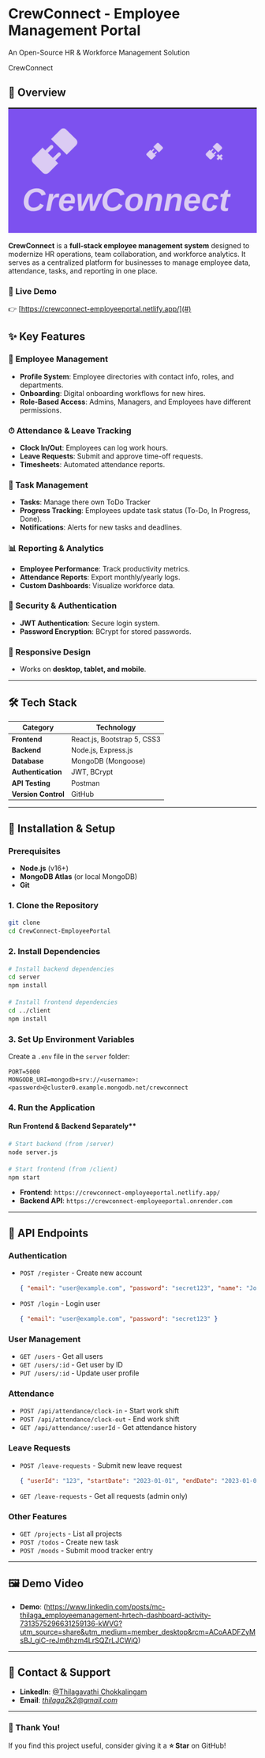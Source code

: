 # CrewConnect - Employee Management Portal  
An Open-Source HR & Workforce Management Solution

CrewConnect

## **📌 Overview**  
![alt text](image.png)

**CrewConnect** is a **full-stack employee management system** designed to modernize HR operations, team collaboration, and workforce analytics. It serves as a centralized platform for businesses to manage employee data, attendance, tasks, and reporting in one place.  

### **🔗 Live Demo**  
👉 [https://crewconnect-employeeportal.netlify.app/](#) 

## **✨ Key Features**  

### **👥 Employee Management**  
- **Profile System**: Employee directories with contact info, roles, and departments.  
- **Onboarding**: Digital onboarding workflows for new hires.  
- **Role-Based Access**: Admins, Managers, and Employees have different permissions.  

### **⏱ Attendance & Leave Tracking**  
- **Clock In/Out**: Employees can log work hours.  
- **Leave Requests**: Submit and approve time-off requests.  
- **Timesheets**: Automated attendance reports.  

### **📌 Task Management**  
- **Tasks**: Manage there own ToDo Tracker 
- **Progress Tracking**: Employees update task status (To-Do, In Progress, Done).  
- **Notifications**: Alerts for new tasks and deadlines.  

### **📊 Reporting & Analytics**  
- **Employee Performance**: Track productivity metrics.  
- **Attendance Reports**: Export monthly/yearly logs.  
- **Custom Dashboards**: Visualize workforce data.  

### **🔐 Security & Authentication**  
- **JWT Authentication**: Secure login system.  
- **Password Encryption**: BCrypt for stored passwords.  

### **📱 Responsive Design**  
- Works on **desktop, tablet, and mobile**.  

---

## **🛠 Tech Stack**  

| **Category**       | **Technology** |  
|--------------------|--------------|  
| **Frontend**       | React.js, Bootstrap 5, CSS3 |  
| **Backend**        | Node.js, Express.js |  
| **Database**       | MongoDB (Mongoose) |  
| **Authentication** | JWT, BCrypt |  
| **API Testing**    | Postman |  
| **Version Control**| GitHub |  

---

## **🚀 Installation & Setup**  

### **Prerequisites**  
- **Node.js** (v16+)  
- **MongoDB Atlas** (or local MongoDB)  
- **Git**  

### **1. Clone the Repository**  
```sh
git clone 
cd CrewConnect-EmployeePortal
```

### **2. Install Dependencies**  

```sh
# Install backend dependencies
cd server
npm install

# Install frontend dependencies
cd ../client
npm install
```

### **3. Set Up Environment Variables**  
Create a `.env` file in the `server` folder:  
```env
PORT=5000
MONGODB_URI=mongodb+srv://<username>:<password>@cluster0.example.mongodb.net/crewconnect
```
### **4. Run the Application**  
#### Run Frontend & Backend Separately**  
```sh
# Start backend (from /server)
node server.js

# Start frontend (from /client)
npm start
```
- **Frontend**: `https://crewconnect-employeeportal.netlify.app/`  
- **Backend API**: `https://crewconnect-employeeportal.onrender.com`  

---
  
## **🔌 API Endpoints**

### **Authentication**
- `POST /register` - Create new account  
  ```json
  { "email": "user@example.com", "password": "secret123", "name": "John Doe" }
  ```
- `POST /login` - Login user  
  ```json
  { "email": "user@example.com", "password": "secret123" }
  ```

### **User Management**
- `GET /users` - Get all users  
- `GET /users/:id` - Get user by ID  
- `PUT /users/:id` - Update user profile  

### **Attendance**
- `POST /api/attendance/clock-in` - Start work shift  
- `POST /api/attendance/clock-out` - End work shift  
- `GET /api/attendance/:userId` - Get attendance history  

### **Leave Requests**
- `POST /leave-requests` - Submit new leave request  
  ```json
  { "userId": "123", "startDate": "2023-01-01", "endDate": "2023-01-05" }
  ```
- `GET /leave-requests` - Get all requests (admin only)  

### **Other Features**
- `GET /projects` - List all projects  
- `POST /todos` - Create new task  
- `POST /moods` - Submit mood tracker entry  

---

## **🖼 Demo Video** 

- **Demo**: (https://www.linkedin.com/posts/mc-thilaga_employeemanagement-hrtech-dashboard-activity-7313575296631259136-kWVG?utm_source=share&utm_medium=member_desktop&rcm=ACoAADFZyMsBJ_giC-reJm6hzm4LrSQZrLJCWiQ)  

---

## **📧 Contact & Support**  
- **LinkedIn**: [@Thilagavathi Chokkalingam](https://www.linkedin.com/in/mc-thilaga/)  
- **Email**: *thilaga2k2@gmail.com*  
---

### **🎉 Thank You!**  
If you find this project useful, consider giving it a **⭐ Star** on GitHub!  
